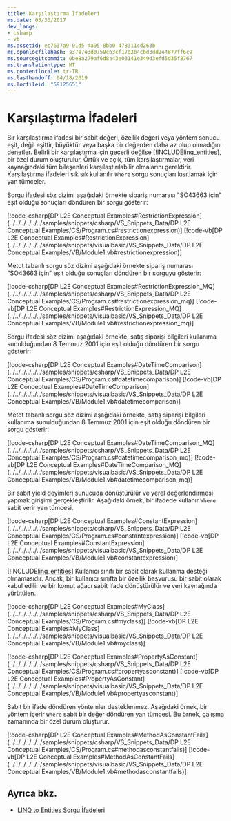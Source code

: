 ```yaml
---
title: Karşılaştırma İfadeleri
ms.date: 03/30/2017
dev_langs:
- csharp
- vb
ms.assetid: ec7637a9-01d5-4a95-8bb0-478311cd263b
ms.openlocfilehash: a37e7e3d0759cb3cf17d2b4cbd3dd2e4877ff6c9
ms.sourcegitcommit: 0be8a279af6d8a43e03141e349d3efd5d35f8767
ms.translationtype: MT
ms.contentlocale: tr-TR
ms.lasthandoff: 04/18/2019
ms.locfileid: "59125651"
---
```

# <a name="comparison-expressions"></a>Karşılaştırma İfadeleri
Bir karşılaştırma ifadesi bir sabit değeri, özellik değeri veya yöntem sonucu eşit, değil eşittir, büyüktür veya başka bir değerden daha az olup olmadığını denetler. Belirli bir karşılaştırma için geçerli değilse [!INCLUDE[linq_entities](../../../../../../includes/linq-entities-md.md)], bir özel durum oluşturulur. Örtük ve açık, tüm karşılaştırmalar, veri kaynağındaki tüm bileşenleri karşılaştırılabilir olmalarını gerektirir. Karşılaştırma ifadeleri sık sık kullanılır `Where` sorgu sonuçları kısıtlamak için yan tümceler.  
  
 Sorgu ifadesi söz dizimi aşağıdaki örnekte sipariş numarası "SO43663 için" eşit olduğu sonuçları döndüren bir sorgu gösterir:  
  
 [!code-csharp[DP L2E Conceptual Examples#RestrictionExpression](../../../../../../samples/snippets/csharp/VS_Snippets_Data/DP L2E Conceptual Examples/CS/Program.cs#restrictionexpression)]
 [!code-vb[DP L2E Conceptual Examples#RestrictionExpression](../../../../../../samples/snippets/visualbasic/VS_Snippets_Data/DP L2E Conceptual Examples/VB/Module1.vb#restrictionexpression)]  
  
 Metot tabanlı sorgu söz dizimi aşağıdaki örnekte sipariş numarası "SO43663 için" eşit olduğu sonuçları döndüren bir sorguyu gösterir:  
  
 [!code-csharp[DP L2E Conceptual Examples#RestrictionExpression_MQ](../../../../../../samples/snippets/csharp/VS_Snippets_Data/DP L2E Conceptual Examples/CS/Program.cs#restrictionexpression_mq)]
 [!code-vb[DP L2E Conceptual Examples#RestrictionExpression_MQ](../../../../../../samples/snippets/visualbasic/VS_Snippets_Data/DP L2E Conceptual Examples/VB/Module1.vb#restrictionexpression_mq)]  
  
 Sorgu ifadesi söz dizimi aşağıdaki örnekte, satış siparişi bilgileri kullanıma sunulduğundan 8 Temmuz 2001 için eşit olduğu döndüren bir sorgu gösterir:  
  
 [!code-csharp[DP L2E Conceptual Examples#DateTimeComparison](../../../../../../samples/snippets/csharp/VS_Snippets_Data/DP L2E Conceptual Examples/CS/Program.cs#datetimecomparison)]
 [!code-vb[DP L2E Conceptual Examples#DateTimeComparison](../../../../../../samples/snippets/visualbasic/VS_Snippets_Data/DP L2E Conceptual Examples/VB/Module1.vb#datetimecomparison)]  
  
 Metot tabanlı sorgu söz dizimi aşağıdaki örnekte, satış siparişi bilgileri kullanıma sunulduğundan 8 Temmuz 2001 için eşit olduğu döndüren bir sorgu gösterir:  
  
 [!code-csharp[DP L2E Conceptual Examples#DateTimeComparison_MQ](../../../../../../samples/snippets/csharp/VS_Snippets_Data/DP L2E Conceptual Examples/CS/Program.cs#datetimecomparison_mq)]
 [!code-vb[DP L2E Conceptual Examples#DateTimeComparison_MQ](../../../../../../samples/snippets/visualbasic/VS_Snippets_Data/DP L2E Conceptual Examples/VB/Module1.vb#datetimecomparison_mq)]  
  
 Bir sabit yield deyimleri sunucuda dönüştürülür ve yerel değerlendirmesi yapmak girişimi gerçekleştirilir. Aşağıdaki örnek, bir ifadede kullanır `Where` sabit verir yan tümcesi.  
  
 [!code-csharp[DP L2E Conceptual Examples#ConstantExpression](../../../../../../samples/snippets/csharp/VS_Snippets_Data/DP L2E Conceptual Examples/CS/Program.cs#constantexpression)]
 [!code-vb[DP L2E Conceptual Examples#ConstantExpression](../../../../../../samples/snippets/visualbasic/VS_Snippets_Data/DP L2E Conceptual Examples/VB/Module1.vb#constantexpression)]  
  
 [!INCLUDE[linq_entities](../../../../../../includes/linq-entities-md.md)] Kullanıcı sınıfı bir sabit olarak kullanma desteği olmamasıdır. Ancak, bir kullanıcı sınıfta bir özellik başvurusu bir sabit olarak kabul edilir ve bir komut ağacı sabit ifade dönüştürülür ve veri kaynağında yürütülen.  
  
 [!code-csharp[DP L2E Conceptual Examples#MyClass](../../../../../../samples/snippets/csharp/VS_Snippets_Data/DP L2E Conceptual Examples/CS/Program.cs#myclass)]
 [!code-vb[DP L2E Conceptual Examples#MyClass](../../../../../../samples/snippets/visualbasic/VS_Snippets_Data/DP L2E Conceptual Examples/VB/Module1.vb#myclass)]  
  
 [!code-csharp[DP L2E Conceptual Examples#PropertyAsConstant](../../../../../../samples/snippets/csharp/VS_Snippets_Data/DP L2E Conceptual Examples/CS/Program.cs#propertyasconstant)]
 [!code-vb[DP L2E Conceptual Examples#PropertyAsConstant](../../../../../../samples/snippets/visualbasic/VS_Snippets_Data/DP L2E Conceptual Examples/VB/Module1.vb#propertyasconstant)]  
  
 Sabit bir ifade döndüren yöntemler desteklenmez. Aşağıdaki örnek, bir yöntem içerir `Where` sabit bir değer döndüren yan tümcesi. Bu örnek, çalışma zamanında bir özel durum oluşturur.  
  
 [!code-csharp[DP L2E Conceptual Examples#MethodAsConstantFails](../../../../../../samples/snippets/csharp/VS_Snippets_Data/DP L2E Conceptual Examples/CS/Program.cs#methodasconstantfails)]
 [!code-vb[DP L2E Conceptual Examples#MethodAsConstantFails](../../../../../../samples/snippets/visualbasic/VS_Snippets_Data/DP L2E Conceptual Examples/VB/Module1.vb#methodasconstantfails)]  
  
## <a name="see-also"></a>Ayrıca bkz.

- [LINQ to Entities Sorgu İfadeleri](../../../../../../docs/framework/data/adonet/ef/language-reference/expressions-in-linq-to-entities-queries.md)
